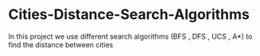 # Cities-Distance-Search-Algorithms
In this project we use different search algorithms (BFS , DFS , UCS , A*) to find the distance between cities 
